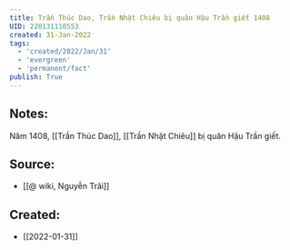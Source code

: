 ```yaml
---
title: Trần Thúc Dao, Trần Nhật Chiêu bị quân Hậu Trần giết 1408
UID: 220131110553
created: 31-Jan-2022
tags:
  - 'created/2022/Jan/31'
  - 'evergreen'
  - 'permanent/fact'
publish: True
---
```

## Notes:
Năm 1408, [[Trần Thúc Dao]], [[Trần Nhật Chiêu]] bị quân Hậu Trần giết.

## Source:
- [[@ wiki, Nguyễn Trãi]]


## Created:
- [[2022-01-31]]
